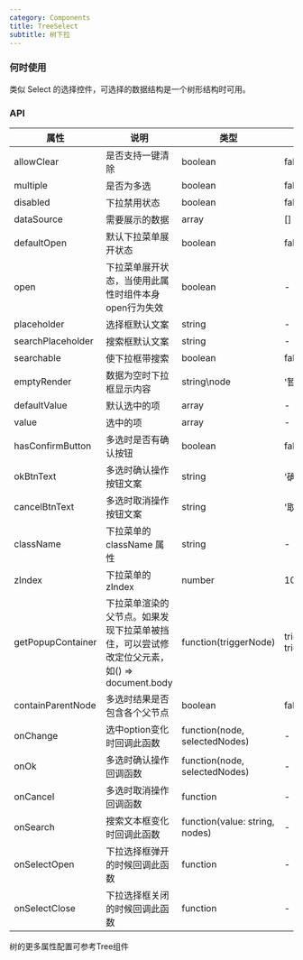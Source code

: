 ```yaml
---
category: Components
title: TreeSelect
subtitle: 树下拉
---
```


### 何时使用
类似 Select 的选择控件，可选择的数据结构是一个树形结构时可用。
### API
| 属性 | 说明 | 类型 | 默认值 |
| --- | --- | --- | --- |
| allowClear | 是否支持一键清除 | boolean | false |
| multiple | 是否为多选 | boolean | false |
| disabled | 下拉禁用状态 | boolean | false |
| dataSource | 需要展示的数据 | array | [] |
| defaultOpen | 默认下拉菜单展开状态 | boolean | false |
| open | 下拉菜单展开状态，当使用此属性时组件本身open行为失效 | boolean | - |
| placeholder | 选择框默认文案 | string | - |
| searchPlaceholder | 搜索框默认文案 | string | - |
| searchable | 使下拉框带搜索 | boolean | false |
| emptyRender | 数据为空时下拉框显示内容 | string\node | '暂时没有数据' |
| defaultValue | 默认选中的项 | array | - |
| value | 选中的项 | array | - |
| hasConfirmButton | 多选时是否有确认按钮 | boolean | false |
| okBtnText | 多选时确认操作按钮文案| string | '确认' |
| cancelBtnText | 多选时取消操作按钮文案 | string | '取消' |
| className | 下拉菜单的 className 属性 | string | - |
| zIndex | 下拉菜单的 zIndex | number | 1050 |
| getPopupContainer | 下拉菜单渲染的父节点。如果发现下拉菜单被挡住，可以尝试修改定位父元素，如() => document.body | function(triggerNode) | triggerNode => triggerNode.parentElement |
| containParentNode | 多选时结果是否包含各个父节点 | boolean | false |
| onChange | 选中option变化时回调此函数 | function(node, selectedNodes) | - |
| onOk | 多选时确认操作回调函数| function(node, selectedNodes) | - |
| onCancel | 多选时取消操作回调函数 | function | - |
| onSearch | 搜索文本框变化时回调此函数 | function(value: string, nodes) | - |
| onSelectOpen | 下拉选择框弹开的时候回调此函数 | function | - |
| onSelectClose | 下拉选择框关闭的时候回调此函数 | function | - |
树的更多属性配置可参考Tree组件